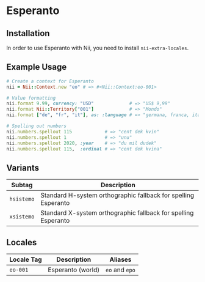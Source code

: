 <!-- This file has been generated. Source: languages/_template.md.erb -->

# Esperanto

## Installation

In order to use Esperanto with Nii, you need to install `nii-extra-locales`.

## Example Usage

``` ruby
# Create a context for Esperanto
nii = Nii::Context.new "eo" # => #<Nii::Context:eo-001>

# Value formatting
nii.format 9.99, currency: "USD"             # => "US$ 9,99"
nii.format Nii::Territory["001"]             # => "Mondo"
nii.format ["de", "fr", "it"], as: :language # => "germana, franca, itala"

# Spelling out numbers
nii.numbers.spellout 115            # => "cent dek kvin"
nii.numbers.spellout 1              # => "unu"
nii.numbers.spellout 2020, :year    # => "du mil dudek"
nii.numbers.spellout 115,  :ordinal # => "cent dek kvina"
```

## Variants

<table>
  <thead>
    <tr>
      <th>Subtag</th>
      <th>Description</th>
    </tr>
  </thead>
  <tbody>
    <tr>
      <td><code>hsistemo</code></td>
      <td>Standard H-system orthographic fallback for spelling Esperanto</td>
    </tr>
    <tr>
      <td><code>xsistemo</code></td>
      <td>Standard X-system orthographic fallback for spelling Esperanto</td>
    </tr>
  </tbody>
</table>

## Locales

<table>
  <thead>
    <tr>
      <th>Locale Tag</th>
      <th>Description</th>
      <th>Aliases</th>
    </tr>
  </thead>
  <tbody>
    <tr>
      <td><code>eo-001</code></td>
      <td>Esperanto (world)</td>
      <td><code>eo</code> and <code>epo</code></td>
    </tr>
  </tbody>
</table>

